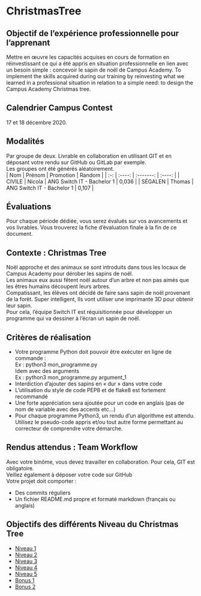 # ChristmasTree

## Objectif de l’expérience professionnelle pour l’apprenant
Mettre en œuvre les capacités acquises en cours de formation en réinvestissant ce qui a été appris en situation professionnelle en lien avec un besoin simple : concevoir le sapin de noël de Campus Academy. 
To implement the skills acquired during our training by reinvesting what we learned in a professional situation in relation to a simple need: to design the Campus Academy Christmas tree.


## Calendrier Campus Contest
17 et 18 décembre 2020.  


## Modalités
Par groupe de deux. Livrable en collaboration en utilisant GIT et en déposant votre rendu sur GitHub ou GitLab par exemple.  
Les groupes ont été générés aléatoirement.  
| Nom | Prénom | Promotion | Random |
| :-: | :----: | :-------: | :----: |
| CIVILE | Nicola | ANG Switch IT - Bachelor 1 | 0,036 |
| SÉGALEN | Thomas | ANG Switch IT - Bachelor 1 | 0,107 |


## Évaluations
Pour chaque période dédiée, vous serez évalués sur vos avancements et vos livrables. Vous trouverez la fiche d’évaluation finale à la fin de ce document.  


## Contexte : Christmas Tree
Noël approche et des animaux se sont introduits dans tous les locaux de Campus Academy pour dérober les sapins de noël.  
Les animaux eux aussi fêtent noël autour d’un arbre et non pas aimés que les êtres humains découpent leurs arbres.  
Compatissant, les élèves ont décidé de faire sans sapin de noël provenant de la forêt. Super intelligent, Ils vont utiliser une imprimante 3D pour obtenir leur sapin.  
Pour cela, l’équipe Switch IT est réquisitionnée pour développer un programme qui va dessiner à l’écran un sapin de noël.  


## Critères de réalisation
- Votre programme Python doit pouvoir être exécuter en ligne de commande :  
Ex : python3 mon_programme.py  
Idem avec des arguments  
Ex : python3 mon_programme.py argument_1  
- Interdiction d’ajouter des sapins en « dur » dans votre code  
- L’utilisation du style de code PEP8 et de flake8 est fortement recommandé  
- Une forte appréciation sera ajoutée pour un code en anglais (pas de nom de variable avec des accents etc…)  
- Pour chaque programme Python3, un rendu d’un algorithme est attendu. Utilisez le pseudo-code appris et/ou tout autre forme permettant au correcteur de comprendre votre démarche.  

## Rendus attendus : Team Workflow
Avec votre binôme, vous devez travailler en collaboration. Pour cela, GIT est obligatoire.  
Veillez également à déposer votre code sur GitHub  
Votre projet doit comporter :  
- Des commits réguliers  
- Un fichier README.md propre et formaté markdown (français ou anglais)  


## Objectifs des différents Niveau du Christmas Tree
- [Niveau 1](https://github.com/ThomasSEGALEN/ChristmasTree/blob/main/Level%201/LEVEL1.MD#objectif-)  
- [Niveau 2](https://github.com/ThomasSEGALEN/ChristmasTree/blob/main/Level%202/LEVEL2.MD#objectif-)  
- [Niveau 3](https://github.com/ThomasSEGALEN/ChristmasTree/blob/main/Level%203/LEVEL3.MD#objectif-)  
- [Niveau 4](https://github.com/ThomasSEGALEN/ChristmasTree/blob/main/Level%204/LEVEL4.MD#objectif-)  
- [Niveau 5](https://github.com/ThomasSEGALEN/ChristmasTree/blob/main/Level%205/LEVEL5.MD#objectif-)  
- [Bonus 1](https://github.com/ThomasSEGALEN/ChristmasTree/blob/main/Bonus%201/BONUS1.MD#objectif-)
- [Bonus 2](https://github.com/ThomasSEGALEN/ChristmasTree/blob/main/Bonus%201/BONUS1.MD#objectif-)
